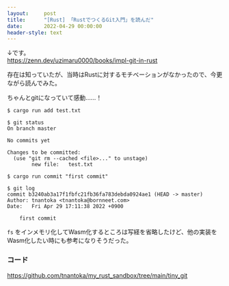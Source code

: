```yaml
---
layout:     post
title:      "[Rust] 「RustでつくるGit入門」を読んだ"
date:       2022-04-29 00:00:00
header-style: text
---
```


↓です。  
<https://zenn.dev/uzimaru0000/books/impl-git-in-rust>

存在は知っていたが、当時はRustに対するモチベーションがなかったので、今更ながら読んでみた。

ちゃんとgitになっていて感動……！

```
$ cargo run add test.txt

$ git status            
On branch master

No commits yet

Changes to be committed:
  (use "git rm --cached <file>..." to unstage)
        new file:   test.txt
        
$ cargo run commit "first commit"

$ git log   
commit b3240ab3a17f1fbfc21fb36fa783debda0924ae1 (HEAD -> master)
Author: tnantoka <tnantoka@bornneet.com>
Date:   Fri Apr 29 17:11:38 2022 +0900

    first commit
```

`fs` をインメモリ化してWasm化するところは写経を省略したけど、他の実装をWasm化したい時にも参考になりそうだった。

### コード

<https://github.com/tnantoka/my_rust_sandbox/tree/main/tiny_git>